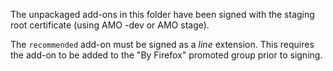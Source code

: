 The unpackaged add-ons in this folder have been signed with the staging root certificate (using AMO -dev or AMO stage).

The `recommended` add-on must be signed as a _line_ extension. This requires the add-on to be added to the "By Firefox" promoted group prior to signing.
